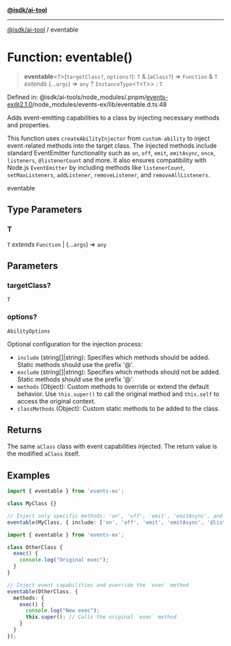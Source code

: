 [**@isdk/ai-tool**](../README.md)

***

[@isdk/ai-tool](../globals.md) / eventable

# Function: eventable()

> **eventable**\<`T`\>(`targetClass?`, `options?`): `T` & (`aClass?`) => `Function` & `T` *extends* (...`args`) => `any` ? `InstanceType`\<`T`\<`T`\>\> : `T`

Defined in: @isdk/ai-tools/node\_modules/.pnpm/events-ex@2.1.0/node\_modules/events-ex/lib/eventable.d.ts:48

Adds event-emitting capabilities to a class by injecting necessary methods and properties.

This function uses `createAbilityInjector` from `custom-ability` to inject event-related methods
into the target class. The injected methods include standard EventEmitter functionality such as
`on`, `off`, `emit`, `emitAsync`, `once`, `listeners`, `@listenerCount` and more. It also ensures compatibility with Node.js `EventEmitter`
by including methods like `listenerCount`, `setMaxListeners`, `addListener`, `removeListener`, and `removeAllListeners`.

 eventable

## Type Parameters

### T

`T` *extends* `Function` \| (...`args`) => `any`

## Parameters

### targetClass?

`T`

### options?

`AbilityOptions`

Optional configuration for the injection process:
  * `include` (string[]|string): Specifies which methods should be added.
    Static methods should use the prefix '@'.
  * `exclude` (string[]|string): Specifies which methods should not be added.
    Static methods should use the prefix '@'.
  * `methods` (Object): Custom methods to override or extend the default behavior.
    Use `this.super()` to call the original method and `this.self` to access the original context.
  * `classMethods` (Object): Custom static methods to be added to the class.

## Returns

The same `aClass` class with event capabilities injected. The return value is the modified `aClass` itself.

## Examples

```ts
import { eventable } from 'events-ex';

class MyClass {}

// Inject only specific methods: 'on', 'off', 'emit', 'emitAsync', and the static 'listenerCount'
eventable(MyClass, { include: ['on', 'off', 'emit', 'emitAsync', '@listenerCount'] });
```

```ts
import { eventable } from 'events-ex';

class OtherClass {
  exec() {
    console.log("Original exec");
  }
}

// Inject event capabilities and override the `exec` method
eventable(OtherClass, {
  methods: {
    exec() {
      console.log("New exec");
      this.super(); // Calls the original `exec` method
    }
  }
});
```
